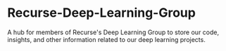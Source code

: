 # Recurse-Deep-Learning-Group
A hub for members of Recurse's Deep Learning Group to store our code, insights, and other information related to our deep learning projects.
